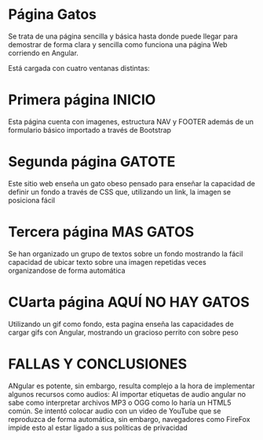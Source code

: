 # Página Gatos

Se trata de una página sencilla y básica hasta donde puede llegar para demostrar de forma clara y sencilla como funciona una página Web corriendo en Angular.

Está cargada con cuatro ventanas distintas:

# Primera página INICIO

Esta página cuenta con imagenes, estructura NAV y FOOTER además de un formulario básico importado a través de Bootstrap

# Segunda página GATOTE

Este sitio web enseña un gato obeso pensado para enseñar la capacidad de definir un fondo a través de CSS que, utilizando un link, la imagen se posiciona fácil

# Tercera página MAS GATOS

Se han organizado un grupo de textos sobre un fondo mostrando la fácil capacidad de ubicar texto sobre una imagen repetidas veces organizandose de forma automática

# CUarta página AQUÍ NO HAY GATOS

Utilizando un gif como fondo, esta pagina enseña las capacidades de cargar gifs con Angular, mostrando un gracioso perrito con sobre peso

# FALLAS Y CONCLUSIONES

ANgular es potente, sin embargo, resulta complejo a la hora de implementar algunos recursos como audios: Al importar etiquetas de audio angular no sabe como interpretar archivos MP3 o OGG como lo haría un HTML5 común. Se intentó colocar audio con un video de YouTube que se reproduzca de forma automática, sin embargo, navegadores como FireFox impide esto al estar ligado a sus políticas de privacidad

